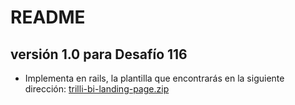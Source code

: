 # README
## versión 1.0 para Desafío 116
- Implementa en rails, la plantilla que encontrarás en la siguiente dirección: [trilli-bi-landing-page.zip](https://www.dropbox.com/s/ywi8338ec5tp1n1/trilli-bi-landing-page.zip?dl=0)
